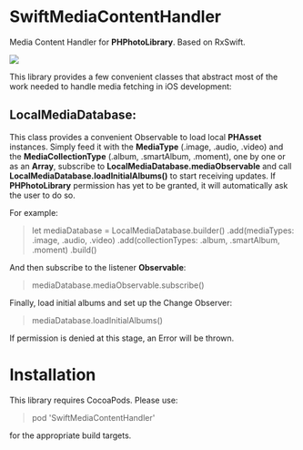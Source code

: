# SwiftMediaContentHandler
Media Content Handler for **PHPhotoLibrary**. Based on RxSwift.

![](https://travis-ci.org/protoman92/SwiftMediaContentHandler.svg?branch=master)

This library provides a few convenient classes that abstract most of the work needed to handle media fetching in iOS development:

## LocalMediaDatabase: 
This class provides a convenient Observable to load local **PHAsset** instances. Simply feed it with the **MediaType** (.image, .audio, .video) and the **MediaCollectionType** (.album, .smartAlbum, .moment), one by one or as an **Array**, subscribe to **LocalMediaDatabase.mediaObservable** and call **LocalMediaDatabase.loadInitialAlbums()** to start receiving updates. If **PHPhotoLibrary** permission has yet to be granted, it will automatically ask the user to do so.

For example:

> let mediaDatabase = LocalMediaDatabase.builder()
  .add(mediaTypes: .image, .audio, .video)
  .add(collectionTypes: .album, .smartAlbum, .moment)
  .build()
  
And then subscribe to the listener **Observable**:

> mediaDatabase.mediaObservable.subscribe()

Finally, load initial albums and set up the Change Observer:

> mediaDatabase.loadInitialAlbums()

If permission is denied at this stage, an Error will be thrown.

# Installation

This library requires CocoaPods. Please use:

> pod 'SwiftMediaContentHandler'

for the appropriate build targets.
